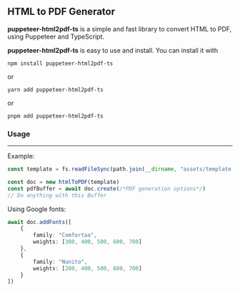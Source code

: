 ## HTML to PDF Generator
**puppeteer-html2pdf-ts** is a simple and fast library to convert HTML to PDF, using Puppeteer and TypeScript.

**puppeteer-html2pdf-ts** is easy to use and install. You can install it with 

`npm install puppeteer-html2pdf-ts`

 or 
 
 `yarn add puppeteer-html2pdf-ts`
 
 or

 `pnpm add puppeteer-html2pdf-ts`


 ### Usage
 <hr/>

Example:
 ```ts
const template = fs.readFileSync(path.join(__dirname, "assets/template.html"), "utf-8")

const doc = new htmlToPDF(template)
const pdfBuffer = await doc.create(/*PDF generation options*/)
// Do anything with this Buffer
 ```

Using Google fonts:
```ts
await doc.addFonts([
    {
        family: "Comfortaa",
        weights: [300, 400, 500, 600, 700]
    },
    {
        family: "Nunito",
        weights: [200, 400, 500, 600, 700]
    }
])
```
